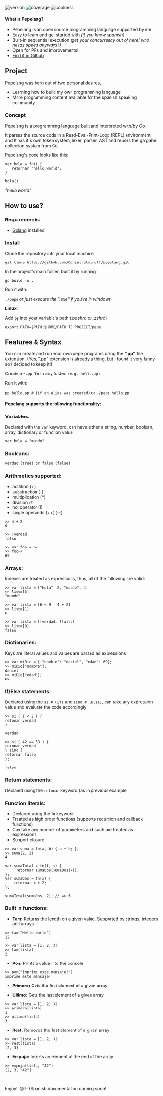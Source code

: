 [category]: <> (side projects)
[date]: <> (2022/07/15)
[title]: <> (Pepelang!)
[color]: <> (green)

![version](https://img.shields.io/badge/version-0.3-green)
![coverage](https://img.shields.io/badge/coverage-85-yellowgreen)
![coolness](https://img.shields.io/badge/coolness-99-orange)

#### What is Pepelang?

- Pepelang is an open source programming language supported by me
- Easy to learn and get started with _(if you know spanish)_
- Built-in sequential execution _(get your concurrency out of here! who needs speed anyways?)_
- Open for PRs and improvements!
- [Find it in Github](https://github.com/Danielratmiroff/pepelang)

## Project

Pepelang was born out of two personal desires,

- Learning how to build my own programming language
- More programming content available for the spanish speaking community

### Concept

Pepelang is a programming language built and interpreted with/by Go.

It parses the source code in a Read-Eval-Print-Loop (REPL) environment and It has it's own token system, lexer, parser, AST and reuses the gargabe collection system from Go.

Pepelang's code looks like this:

```
var hola = fn() {
   retornar "hello world";
}

hola()
```

_"hello world"_

## How to use?

### Requirements:

- [Golang](https://go.dev/) installed

### Install

Clone the repository into your local machine

`git clone https://github.com/Danielratmiroff/pepelang.git`

In the project's main folder, built it by running

`go build -o .`

Run it with:

`./pepe`
_or just execute the ".exe" if you're in windows_

**Linux**:

Add `pp` into your variable's path (_.bashrc or .zshrc_)

`export PATH=$PATH:$HOME/PATH_TO_PROJECT/pepe`

## Features & Syntax

You can create and run your own pepe programs using the **".pp"** file extension. (Yes, ".pp" extension is already a thing, but I found it very funny so I decided to keep it!)

Create a `*.pp` file in any folder. `(e.g. hello.pp)`

Run it with:

`pp hello.pp # (if an alias was created)` or `./pepe hello.pp`

#### Pepelang supports the following functionality:

### Variables:

Declared with the `var` keyword, can have either a string, number, boolean, array, dictionary or function value

```
var hola = "mundo"
```

### Booleans:

```
verdad (true) or falso (false)
```

### Arithmetics supported:

- addition (+)
- substraction (-)
- multiplication (\*)
- division (/)
- not operator (!)
- single operands (++) (--)

```
>> 4 + 2
6
```

```
>> !verdad
falso
```

```
>> var foo = 68
>> foo++
69
```

### Arrays:

Indexes are treated as expressions, thus, all of the following are valid:

```
>> var lista = ["hola", 2, "mundo", 4]
>> lista[3]
"mundo"
```

```
>> var lista = [6 < 9 , 4 + 2]
>> lista[1]
6
```

```
>> var lista = [!verdad, !falso]
>> lista[0]
falso
```

### Dictionaries:

Keys are literal values and values are parsed as expressions

```
>> var miDic = { "nombre": "daniel", "edad": 69};
>> miDic["nombre"];
daniel
>> miDic["edad"];
69
```

### If/Else statements:

Declared using the `si # (if)` and `sino # (else)`, can take any expression value and evaluate the code accordingly

```
>> si ( 1 < 2 ) {
retonar verdad
}

verdad
```

```
>> si ( 42 == 69 ) {
retonar verdad
} sino {
retornar falso
};

falso
```

### Return statements:

Declared using the `retonar` keyword (as in previous example)

### Function literals:

- Declared using the fn keyword
- Treated as high order functions (supports recursion and callback functions)
- Can take any number of parameters and such are treated as expressions.
- Support closure

```
>> var suma = fn(a, b) { a + b; };
>> suma(2, 2)
4
```

```
var sumaTotal = fn(f, x) {
	 retornar sumaDos(sumaDos(x));
};
var sumaDos = fn(x) {
	retornar x + 2;
};

sumaTotal(sumaDos, 2); // => 6
```

### Built in functions:

- **Tam:**
  Returns the length on a given value. Supported by strings, integers and arrays

```
>> tam("Hello world")
12
```

```
>> var lista = [1, 2, 3]
>> tam(lista)
2
```

- **Pon:**
  Prints a value into the console

```
>> pon("Imprime este mensaje!")
imprime este mensaje!
```

- **Primero:**
  Gets the first element of a given array

- **Ultimo:**
  Gets the last element of a given array

```
>> var lista = [1, 2, 3]
>> primero(lista)
1
>> ultimo(lista)
3
```

- **Rest:**
  Removes the first element of a given array

```
>> var lista = [1, 2, 3]
>> rest(lista)
[2, 3]
```

- **Empuja:**
  Inserts an element at the end of the array

```
>> empuja(lista, "42")
[2, 3, "42"]
```

<br>

Enjoy!! 😄✨ (Spanish documentation coming soon!
